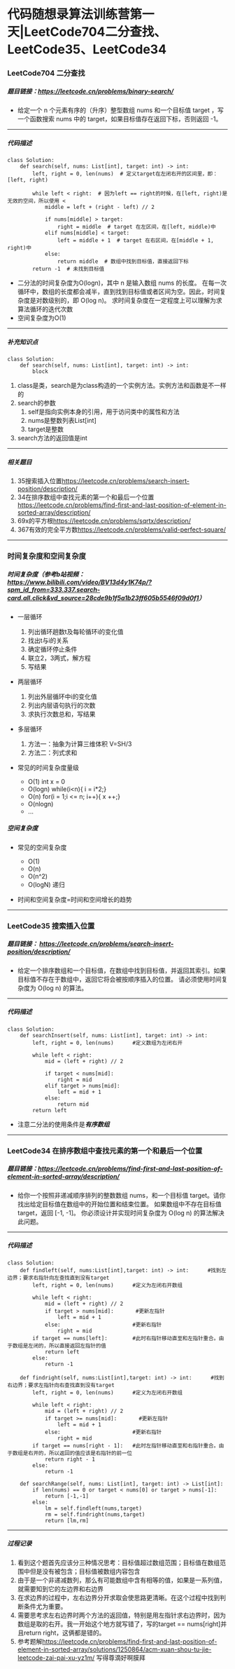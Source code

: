 # 代码随想录算法训练营第一天|LeetCode704二分查找、LeetCode35、LeetCode34

### LeetCode704 二分查找

##### 题目链接：<https://leetcode.cn/problems/binary-search/>

* 给定一个 n 个元素有序的（升序）整型数组 nums 和一个目标值 target  ，写一个函数搜索 nums 中的 target，如果目标值存在返回下标，否则返回 -1。

---

##### 代码描述

``` python3
class Solution:
    def search(self, nums: List[int], target: int) -> int:
        left, right = 0, len(nums)  # 定义target在左闭右开的区间里，即：[left, right)

        while left < right:  # 因为left == right的时候，在[left, right)是无效的空间，所以使用 <
            middle = left + (right - left) // 2

            if nums[middle] > target:
                right = middle  # target 在左区间，在[left, middle)中
            elif nums[middle] < target:
                left = middle + 1  # target 在右区间，在[middle + 1, right)中
            else:
                return middle  # 数组中找到目标值，直接返回下标
        return -1  # 未找到目标值
```
* 二分法的时间复杂度为O(logn)，其中 n 是输入数组 nums 的长度。
在每一次循环中，数组的长度都会减半，直到找到目标值或者区间为空。因此，时间复杂度是对数级别的，即 O(log n)。
求时间复杂度在一定程度上可以理解为求算法循环的迭代次数
* 空间复杂度为O(1)

---
##### 补充知识点

``` python3
class Solution:
    def search(self, nums: List[int], target: int) -> int:
        block
```
1. class是类，search是为class构造的一个实例方法。实例方法和函数是不一样的
2. search的参数
   1. self是指向实例本身的引用，用于访问类中的属性和方法
   2. nums是整数列表List[int]
   3. target是整数
3. search方法的返回值是int
---
##### 相关题目
1. 35搜索插入位置<https://leetcode.cn/problems/search-insert-position/description/>
2. 34在排序数组中查找元素的第一个和最后一个位置<https://leetcode.cn/problems/find-first-and-last-position-of-element-in-sorted-array/description/>
3. 69x的平方根<https://leetcode.cn/problems/sqrtx/description/>
4. 367有效的完全平方数<https://leetcode.cn/problems/valid-perfect-square/>

---

### 时间复杂度和空间复杂度
##### 时间复杂度（参考b站视频：<https://www.bilibili.com/video/BV13d4y1K74p/?spm_id_from=333.337.search-card.all.click&vd_source=28cde9b1f5a1b23ff605b5546f09d0f1>）
* 一层循环
   1. 列出循环趟数t及每轮循环i的变化值
   2. 找出t与i的关系
   3. 确定循环停止条件
   4. 联立2，3两式，解方程
   5. 写结果
* 两层循环
   1. 列出外层循环中i的变化值
   2. 列出内层语句执行的次数
   3. 求执行次数总和，写结果
* 多层循环
   1. 方法一：抽象为计算三维体积  V=SH/3
   2. 方法二：列式求和

* 常见的时间复杂度量级
   * O(1)		int x = 0
   * O(logn)	while(i<n){ i = i*2;}
   * O(n)		for(i = 1;i <= n; i++){ x ++;}
   * O(nlogn)
   * ...

##### 空间复杂度
* 常见的空间复杂度
   * O(1)
   * O(n)
   * O(n^2)
   * O(logN)	递归

* 时间和空间复杂度=时间和空间增长的趋势
---

### LeetCode35  搜索插入位置
##### 题目链接： <https://leetcode.cn/problems/search-insert-position/description/>
* 给定一个排序数组和一个目标值，在数组中找到目标值，并返回其索引。如果目标值不存在于数组中，返回它将会被按顺序插入的位置。
请必须使用时间复杂度为 O(log n) 的算法。

---

##### 代码描述
``` python3
class Solution:
    def searchInsert(self, nums: List[int], target: int) -> int:
        left, right = 0, len(nums)      #定义数组为左闭右开

        while left < right:
            mid = (left + right) // 2

            if target < nums[mid]:
                right = mid
            elif target > nums[mid]:
                left = mid + 1
            else:
                return mid
        return left
```
* 注意二分法的使用条件是***有序数组***

--- 
### LeetCode34 在排序数组中查找元素的第一个和最后一个位置
##### 题目链接：<https://leetcode.cn/problems/find-first-and-last-position-of-element-in-sorted-array/description/>
* 给你一个按照非递减顺序排列的整数数组 nums，和一个目标值 target。请你找出给定目标值在数组中的开始位置和结束位置。
如果数组中不存在目标值 target，返回 [-1, -1]。
你必须设计并实现时间复杂度为 O(log n) 的算法解决此问题。
--- 
##### 代码描述
``` python3
class Solution:
    def findleft(self, nums:List[int],target: int) -> int:      #找到左边界；要求右指针向左查找直到没有target
        left, right = 0, len(nums)      #定义为左闭右开数组
        
        while left < right:
            mid = (left + right) // 2
            if target > nums[mid]:       #更新左指针
                left = mid + 1
            else:                       #更新右指针
                right = mid
        if target == nums[left]:		#此时右指针移动直至和左指针重合。由于数组是左闭的，所以直接返回左指针的值
            return left
        else:
            return -1
    
    def findright(self, nums:List[int],target: int) -> int:      #找到右边界；要求左指针向右查找直到没有target
        left, right = 0, len(nums)      #定义为左闭右开数组
        
        while left < right:
            mid = (left + right) // 2
            if target >= nums[mid]:       #更新左指针
                left = mid + 1
            else:                       #更新右指针
                right = mid
        if target == nums[right - 1]:	#此时左指针移动直至和右指针重合。由于数组是右开的，所以返回的值应该是右指针的前一位
            return right - 1
        else:
            return -1
            
    def searchRange(self, nums: List[int], target: int) -> List[int]:
        if len(nums) == 0 or target < nums[0] or target > nums[-1]:
            return [-1,-1]
        else:
            lm = self.findleft(nums,target)
            rm = self.findright(nums,target)
            return [lm,rm]
```

--- 
##### 过程记录
1. 看到这个题首先应该分三种情况思考：目标值超过数组范围；目标值在数组范围中但是没有被包含；目标值被数组内容包含
2. 由于是一个非递减数列，那么有可能数组中含有相等的值，如果是一系列值，就需要知到它的左边界和右边界
3. 在求边界的过程中，左右边界分开求取会使思路更清晰。在这个过程中找到判断条件尤为重要。
4. 需要思考求左右边界时两个方法的返回值，特别是用左指针求右边界时，因为数组是取的右开。我一开始这个地方就写错了，写的target == nums[right]并且return  right，这俩都是错的。
5. 参考题解<https://leetcode.cn/problems/find-first-and-last-position-of-element-in-sorted-array/solutions/1250864/acm-xuan-shou-tu-jie-leetcode-zai-pai-xu-yz1m/> 写得尊滴好啊膜拜
